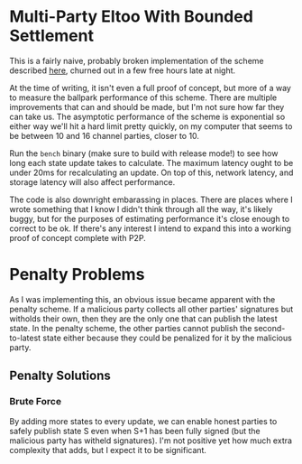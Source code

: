 # Multi-Party Eltoo With Bounded Settlement

This is a fairly naive, probably broken implementation of the scheme described [here](https://gist.github.com/Ademan/4a14614fa850511d63a5b2a9b5104cb7), churned out in a few free hours late at night.

At the time of writing, it isn't even a full proof of concept, but more of a way to measure the ballpark performance of this scheme.
There are multiple improvements that can and should be made, but I'm not sure how far they can take us.
The asymptotic performance of the scheme is exponential so either way we'll hit a hard limit pretty quickly, on my computer that seems to be between 10 and 16 channel parties, closer to 10.

Run the `bench` binary (make sure to build with release mode!) to see how long each state update takes to calculate.
The maximum latency ought to be under 20ms for recalculating an update.
On top of this, network latency, and storage latency will also affect performance.

The code is also downright embarassing in places.
There are places where I wrote something that I know I didn't think through all the way, it's likely buggy, but for the purposes of estimating performance it's close enough to correct to be ok.
If there's any interest I intend to expand this into a working proof of concept complete with P2P.

# Penalty Problems

As I was implementing this, an obvious issue became apparent with the penalty scheme.
If a malicious party collects all other parties' signatures but witholds their own, then they are the only one that can publish the latest state.
In the penalty scheme, the other parties cannot publish the second-to-latest state either because they could be penalized for it by the malicious party.

## Penalty Solutions

### Brute Force

By adding more states to every update, we can enable honest parties to safely publish state S even when S+1 has been fully signed (but the malicious party has witheld signatures).
I'm not positive yet how much extra complexity that adds, but I expect it to be significant.

